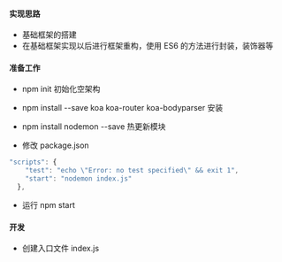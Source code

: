#### 实现思路

- 基础框架的搭建
- 在基础框架实现以后进行框架重构，使用 ES6 的方法进行封装，装饰器等

#### 准备工作

- npm init 初始化空架构
- npm install --save koa koa-router koa-bodyparser 安装

- npm install nodemon --save 热更新模块
- 修改 package.json

```js
"scripts": {
    "test": "echo \"Error: no test specified\" && exit 1",
    "start": "nodemon index.js"
  },
```

- 运行 npm start

#### 开发

- 创建入口文件 index.js
